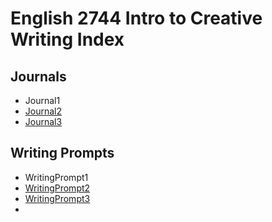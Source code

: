 # English 2744 Intro to Creative Writing Index

## Journals 
- Journal1
- [Journal2](Journal/Journal2)
- [Journal3](Journal/Journal3)


## Writing Prompts
- WritingPrompt1 
- [WritingPrompt2](WritingPrompts/WritingPrompt2)
- [WritingPrompt3](WritingPrompts/WritingPrompt3)
- 
